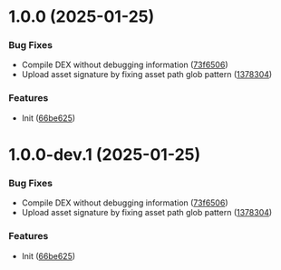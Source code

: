 # 1.0.0 (2025-01-25)


### Bug Fixes

* Compile DEX without debugging information ([73f6506](https://github.com/Taknok/revanced-patches/commit/73f6506bccc01e5622a6e19bedcf6d54d3f701c7))
* Upload asset signature by fixing asset path glob pattern ([1378304](https://github.com/Taknok/revanced-patches/commit/1378304809092e1f5a5c8fb4beb0964496222059))


### Features

* Init ([66be625](https://github.com/Taknok/revanced-patches/commit/66be625f25ee2d678dac62a5bf4daa631284f8f6))

# 1.0.0-dev.1 (2025-01-25)


### Bug Fixes

* Compile DEX without debugging information ([73f6506](https://github.com/Taknok/revanced-patches/commit/73f6506bccc01e5622a6e19bedcf6d54d3f701c7))
* Upload asset signature by fixing asset path glob pattern ([1378304](https://github.com/Taknok/revanced-patches/commit/1378304809092e1f5a5c8fb4beb0964496222059))


### Features

* Init ([66be625](https://github.com/Taknok/revanced-patches/commit/66be625f25ee2d678dac62a5bf4daa631284f8f6))
